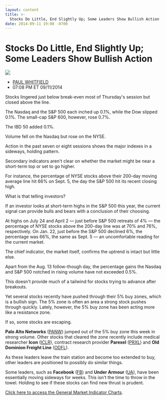 ```yaml
---
layout: content
title: >-
  Stocks Do Little, End Slightly Up; Some Leaders Show Bullish Action
date: 2014-09-11 19:08 -0700
---
```



Stocks Do Little, End Slightly Up; Some Leaders Show Bullish Action
====================================================================


![](https://www.investors.com/wp-content/uploads/ibd-migrated-images/MPv_140912_635460456706360958.png)

* [PAUL WHITFIELD](https://www.investors.com/author/whitfieldp/ "Posts by PAUL WHITFIELD")
* 07:08 PM ET 09/11/2014




Stocks lingered just below break-even most of Thursday's session but closed above the line.


The Nasdaq and the S&P 500 each inched up 0.1%, while the Dow slipped 0.1%. The small-cap S&P 600, however, rose 0.7%.


The IBD 50 added 0.1%.


Volume fell on the Nasdaq but rose on the NYSE.


Action in the past seven or eight sessions shows the major indexes in a sideways, holding pattern.


Secondary indicators aren't clear on whether the market might be near a short-term top or set to go higher.


For instance, the percentage of NYSE stocks above their 200-day moving average line hit 66% on Sept. 5, the day the S&P 500 hit its recent closing high.


What is that telling investors?


If an investor looks at short-term highs in the S&P 500 this year, the current signal can provide bulls and bears with a conclusion of their choosing.


At highs on July 24 and April 2 — just before S&P 500 retreats of 4% — the percentage of NYSE stocks above the 200-day line was at 70% and 76%, respectively. On Jan. 22, just before the S&P 500 declined 6%, the percentage was 66%, the same as Sept. 5 — an uncomfortable reading for the current market.


The chief indicator, the market itself, confirms the uptrend is intact but little else.


Apart from the Aug. 13 follow-though day, the percentage gains the Nasdaq and S&P 500 notched in rising volume have not exceeded 0.5%.


This doesn't provide much of a tailwind for stocks trying to advance after breakouts.


Yet several stocks recently have pushed through their 5% buy zones, which is a bullish sign. The 5% zone is often an area a strong stock pushes through quickly. Lately, however, the 5% buy zone has been acting more like a resistance zone.


If so, some stocks are escaping.


**Palo Alto Networks** ([PANW](https://research.investors.com/quote.aspx?symbol=PANW)) jumped out of the 5% buy zone this week in strong volume. Other stocks that cleared the zone recently include medical researcher **Icon** ([ICLR](https://research.investors.com/quote.aspx?symbol=ICLR)), contract research provider **Parexel** ([PRXL](https://research.investors.com/quote.aspx?symbol=PRXL)) and **Old Dominion Freight Line** ([ODFL](https://research.investors.com/quote.aspx?symbol=ODFL)).


As these leaders leave the train station and become too extended to buy, other leaders are positioned to possibly do similar things.


Some leaders, such as **Facebook** ([FB](https://research.investors.com/quote.aspx?symbol=FB)) and **Under Armour** ([UA](https://research.investors.com/quote.aspx?symbol=UA)), have been essentially moving sideways for weeks. This isn't the time to throw in the towel. Holding to see if these stocks can find new thrust is prudent.


[Click here to access the General Market Indicator Charts](https://www.investors.com/pdf/GMI_091114.pdf).




